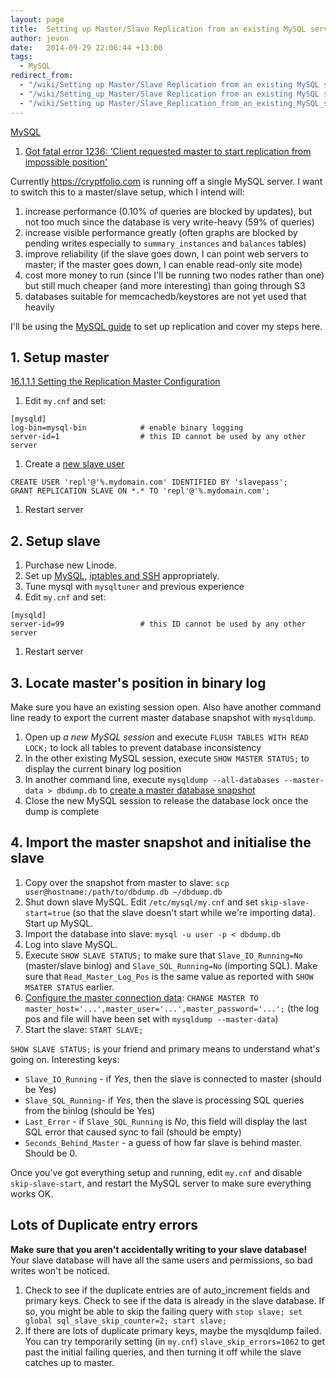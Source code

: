```yaml
---
layout: page
title:  Setting up Master/Slave Replication from an existing MySQL server
author: jevon
date:   2014-09-29 22:06:44 +13:00
tags:
  - MySQL
redirect_from:
  - "/wiki/Setting up Master/Slave Replication from an existing MySQL server"
  - "/wiki/Setting_up_Master/Slave Replication from an existing MySQL server"
  - "/wiki/Setting up Master/Slave_Replication_from_an_existing_MySQL_server"
---
```


[MySQL](MySQL.md)

1. <a href="http://firelitdesign.blogspot.co.nz/2011/04/how-to-fix-mysql-replication-error-1236.html">Got fatal error 1236: 'Client requested master to start replication from impossible position'</a>

Currently https://cryptfolio.com is running off a single MySQL server. I want to switch this to a master/slave setup, which I intend will:

1. increase performance (0.10% of queries are blocked by updates), but not too much since the database is very write-heavy (59% of queries)
1. increase visible performance greatly (often graphs are blocked by pending writes especially to `summary_instances` and `balances` tables)
1. improve reliability (if the slave goes down, I can point web servers to master; if the master goes down, I can enable read-only site mode)
1. cost more money to run (since I'll be running two nodes rather than one) but still much cheaper (and more interesting) than going through S3
1. databases suitable for memcachedb/keystores are not yet used that heavily

I'll be using the <a href="http://dev.mysql.com/doc/refman/5.5/en/replication-howto.html">MySQL guide</a> to set up replication and cover my steps here.

## 1. Setup master
<a href="http://dev.mysql.com/doc/refman/5.5/en/replication-howto-masterbaseconfig.html">16.1.1.1 Setting the Replication Master Configuration</a>

1. Edit `my.cnf` and set:
```
[mysqld]
log-bin=mysql-bin            # enable binary logging
server-id=1                  # this ID cannot be used by any other server
```
1. Create a <a href="http://dev.mysql.com/doc/refman/5.5/en/replication-howto-repuser.html">new slave user</a>
```
CREATE USER 'repl'@'%.mydomain.com' IDENTIFIED BY 'slavepass';
GRANT REPLICATION SLAVE ON *.* TO 'repl'@'%.mydomain.com';
```
1. Restart server

## 2. Setup slave

1. Purchase new Linode.
1. Set up <a href="https://library.linode.com/databases/mysql/ubuntu-12.04-precise-pangolin">MySQL</a>, <a href="https://library.linode.com/securing-your-server">iptables and SSH</a> appropriately.
1. Tune mysql with `mysqltuner` and previous experience
1. Edit `my.cnf` and set:
```
[mysqld]
server-id=99                 # this ID cannot be used by any other server
```
1. Restart server

## 3. Locate master's position in binary log

Make sure you have an existing session open. Also have another command line ready to export the current master database snapshot with `mysqldump`.

1. Open up _a new MySQL session_ and execute `FLUSH TABLES WITH READ LOCK;` to lock all tables to prevent database inconsistency
1. In the other existing MySQL session, execute `SHOW MASTER STATUS;` to display the current binary log position
1. In another command line, execute `mysqldump --all-databases --master-data > dbdump.db` to <a href="http://dev.mysql.com/doc/refman/5.5/en/replication-howto-mysqldump.html">create a master database snapshot</a>
1. Close the new MySQL session to release the database lock once the dump is complete

## 4. Import the master snapshot and initialise the slave

1. Copy over the snapshot from master to slave: `scp user@hostname:/path/to/dbdump.db ~/dbdump.db`
1. Shut down slave MySQL. Edit `/etc/mysql/my.cnf` and set `skip-slave-start=true` (so that the slave doesn't start while we're importing data). Start up MySQL.
1. Import the database into slave: `mysql -u user -p < dbdump.db`
1. Log into slave MySQL.
1. Execute `SHOW SLAVE STATUS;` to make sure that `Slave_IO_Running=No` (master/slave binlog) and `Slave_SQL_Running=No` (importing SQL). Make sure that `Read_Master_Log_Pos` is the same value as reported with `SHOW MSATER STATUS` earlier.
1. <a href="http://dev.mysql.com/doc/refman/5.5/en/replication-howto-slaveinit.html">Configure the master connection data</a>: `CHANGE MASTER TO master_host='...',master_user='...',master_password='...';` (the log pos and file will have been set with `mysqldump --master-data`)
1. Start the slave: `START SLAVE;`

`SHOW SLAVE STATUS;` is your friend and primary means to understand what's going on. Interesting keys:

* `Slave_IO_Running` - if _Yes_, then the slave is connected to master (should be Yes)
* `Slave_SQL_Running`- if _Yes_, then the slave is processing SQL queries from the binlog (should be Yes)
* `Last_Error` - if `Slave_SQL_Running` is _No_, this field will display the last SQL error that caused sync to fail (should be empty)
* `Seconds_Behind_Master` - a guess of how far slave is behind master. Should be 0.

Once you've got everything setup and running, edit `my.cnf` and disable `skip-slave-start`, and restart the MySQL server to make sure everything works OK.

## Lots of Duplicate entry errors

**Make sure that you aren't accidentally writing to your slave database!** Your slave database will have all the same users and permissions, so bad writes won't be noticed.

1. Check to see if the duplicate entries are of auto_increment fields and primary keys. Check to see if the data is already in the slave database. If so, you might be able to skip the failing query with `stop slave; set global sql_slave_skip_counter=2; start slave;`
1. If there are lots of duplicate primary keys, maybe the mysqldump failed. You can try temporarily setting (in `my.cnf`) `slave_skip_errors=1062` to get past the initial failing queries, and then turning it off while the slave catches up to master.
